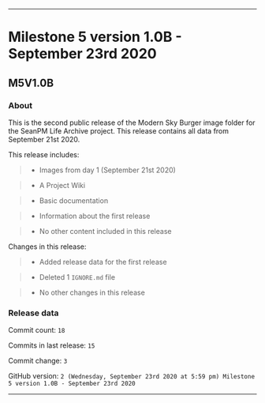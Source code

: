 
***

# Milestone 5 version 1.0B - September 23rd 2020

## M5V1.0B

### About

This is the second public release of the Modern Sky Burger image folder for the SeanPM Life Archive project. This release contains all data from September 21st 2020.

This release includes:

> * Images from day 1 (September 21st 2020)

> * A Project Wiki

> * Basic documentation

> * Information about the first release

> * No other content included in this release

Changes in this release:

> * Added release data for the first release

> * Deleted 1 `IGNORE.md` file

> * No other changes in this release

### Release data

Commit count: `18`

Commits in last release: `15`

Commit change: `3`

GitHub version: `2 (Wednesday, September 23rd 2020 at 5:59 pm) Milestone 5 version 1.0B - September 23rd 2020`

***
